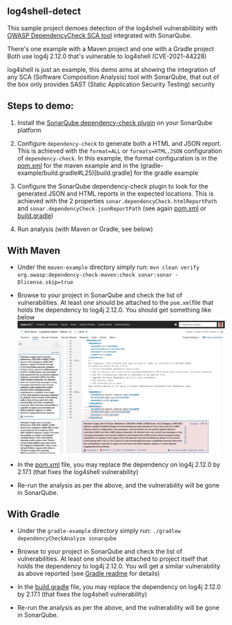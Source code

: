 ## log4shell-detect

This sample project demoes detection of the log4shell vulnerabilibity with [OWASP DependencyCheck SCA tool](https://owasp.org/www-project-dependency-check/) integrated with SonarQube.

There's one example with a Maven project and one with a Gradle project
Both use log4j 2.12.0 that's vulnerable to log4shell (CVE-2021-44228)

log4shell is just an example, this demo aims at showing the integration of any SCA (Software Composition Analysis) tool with SonarQube, that out of the box only provides SAST (Static Application Security Testing) security

## Steps to demo:

1. Install the [SonarQube dependency-check plugin](https://github.com/dependency-check/dependency-check-sonar-plugin/releases) on your SonarQube platform

2. Configure `dependency-check` to generate both a HTML and JSON report. This is achieved with the `format=ALL` or `formats=HTML,JSON` configuration
   of `dependency-check`. In this example, the format configuration is in the [pom.xml](maven-example/pom.xml#L107) for the maven example and in the (gradle-example/build.gradle#L25)[build.gradle] for the gradle example

3. Configure the SonarQube dependency-check plugin to look for the generated JSON and HTML reports in the expected locations. This is achieved with the
   2 properties `sonar.dependencyCheck.htmlReportPath` and `sonar.dependencyCheck.jsonReportPath` (see again [pom.xml](maven-example/pom.xml#L17) or [build.gradle](gradle-example/build.gradle#L20))

3. Run analysis (with Maven or Gradle, see below)

## With Maven

- Under the `maven-example` directory simply run: `mvn clean verify org.owasp:dependency-check-maven:check sonar:sonar -Dlicense.skip=true`
- Browse to your project in SonarQube and check the list of vulnerabilities. At least one should be attached to the `pom.xml`file that holds
  the dependency to log4j 2.12.0. You should get something like below
  ![log4shell CVE reported in SonarQube with a Maven project](log4shell-screenshot.jpg)

- In the [pom.xml](maven-example/pom.xml#L40) file, you may replace the dependency on log4j 2.12.0 by 2.17.1 (that fixes the log4shell vulnerability)

- Re-run the analysis as per the above, and the vulnerability will be gone in SonarQube.

## With Gradle

- Under the `gradle-example` directory simply run: `./gradlew dependencyCheckAnalyze sonarqube`

- Browse to your project in SonarQube and check the list of vulnerabilities. At least one should be attached to project itself that holds
  the dependency to log4j 2.12.0. You will get a similar vulnerability as above reported (see [Gradle readme](gradle-example/README.md) for details)

- In the [build.gradle](gradle-example/build.gradle#L40) file, you may replace the dependency on log4j 2.12.0 by 2.17.1 (that fixes the log4shell vulnerability)

- Re-run the analysis as per the above, and the vulnerability will be gone in SonarQube.
  